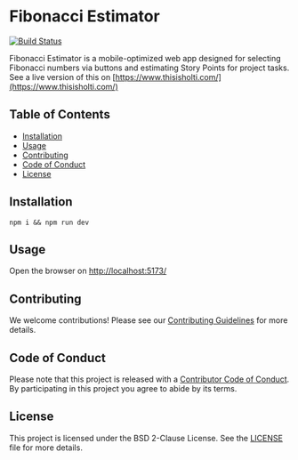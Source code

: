 # Fibonacci Estimator

[![Build Status](https://travis-ci.org/mholthausen/fibo.svg?branch=main)](https://travis-ci.org/mholthausen/fibo)

Fibonacci Estimator is a mobile-optimized web app designed for selecting Fibonacci numbers via buttons and estimating Story Points for project tasks. See a live version of this on [https://www.thisisholti.com/](https://www.thisisholti.com/)

## Table of Contents

- [Installation](#installation)
- [Usage](#usage)
- [Contributing](#contributing)
- [Code of Conduct](#code-of-conduct)
- [License](#license)

## Installation

`npm i && npm run dev`

## Usage

Open the browser on [http://localhost:5173/](http://localhost:5173/)

## Contributing

We welcome contributions! Please see our [Contributing Guidelines](CONTRIBUTING.md) for more details.

## Code of Conduct

Please note that this project is released with a [Contributor Code of Conduct](CODE_OF_CONDUCT.md). By participating in this project you agree to abide by its terms.

## License

This project is licensed under the BSD 2-Clause License. See the [LICENSE](LICENSE) file for more details.

